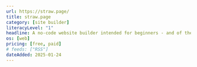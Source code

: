 ```yaml
---
url: https://straw.page/
title: straw.page
category: [site builder]
literacyLevel: "1"
headline: A no-code website builder intended for beginners - and of the only website builders with a mobile-compatible editor. It also includes minor social features like "followers" and "bookmarks." Blogging functionality is promised in the near future.
os: [web]
pricing: [free, paid]
# feeds: ["RSS"]
dateAdded: 2025-01-24
---
```


